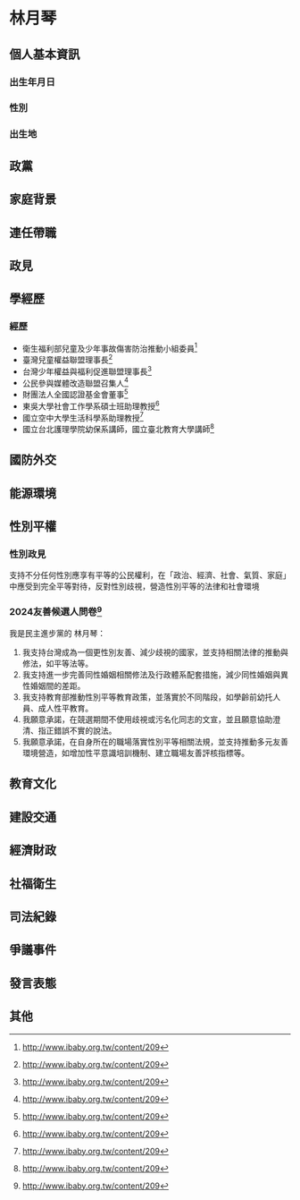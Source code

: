 # 林月琴

## 個人基本資訊

### 出生年月日

### 性別

### 出生地

## 政黨

## 家庭背景

## 連任帶職

## 政見

## 學經歷

### 經歷

- 衛生福利部兒童及少年事故傷害防治推動小組委員[^1]
- 臺灣兒童權益聯盟理事長[^1]
- 台灣少年權益與福利促進聯盟理事長[^1]
- 公民參與媒體改造聯盟召集人[^1]
- 財團法人全國認證基金會董事[^1]
- 東吳大學社會工作學系碩士班助理教授[^1]
- 國立空中大學生活科學系助理教授[^1]
- 國立台北護理學院幼保系講師，國立臺北教育大學講師[^1]

[^1]: http://www.ibaby.org.tw/content/209

## 國防外交

## 能源環境

## 性別平權

### 性別政見

支持不分任何性別應享有平等的公民權利，在「政治、經濟、社會、氣質、家庭」中應受到完全平等對待，反對性別歧視，營造性別平等的法律和社會環境

### 2024友善候選人問卷[^1]

我是民主進步黨的 林月琴：

1. 我支持台灣成為一個更性別友善、減少歧視的國家，並支持相關法律的推動與修法，如平等法等。
1. 我支持進一步完善同性婚姻相關修法及行政體系配套措施，減少同性婚姻與異性婚姻間的差距。
1. 我支持教育部推動性別平等教育政策，並落實於不同階段，如學齡前幼托人員、成人性平教育。
1. 我願意承諾，在競選期間不使用歧視或污名化同志的文宣，並且願意協助澄清、指正錯誤不實的說法。
1. 我願意承諾，在自身所在的職場落實性別平等相關法規，並支持推動多元友善環境營造，如增加性平意識培訓機制、建立職場友善評核指標等。

[^1]: https://pridewatch.tw/candidate/aileen1685


## 教育文化

## 建設交通

## 經濟財政

## 社福衛生

## 司法紀錄

## 爭議事件

## 發言表態

## 其他

